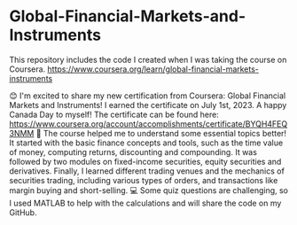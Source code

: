 # Global-Financial-Markets-and-Instruments
This repository includes the code I created when I was taking the course on Coursera. https://www.coursera.org/learn/global-financial-markets-instruments

😊 I'm excited to share my new certification from Coursera: Global Financial Markets and Instruments! I earned the certificate on July 1st, 2023. A happy Canada Day to myself! The certificate can be found here: https://www.coursera.org/account/accomplishments/certificate/BYQH4FEQ3NMM
📗 The course helped me to understand some essential topics better! It started with the basic finance concepts and tools, such as the time value of money, computing returns, discounting and compounding. It was followed by two modules on fixed-income securities, equity securities and derivatives. Finally, I learned different trading venues and the mechanics of securities trading, including various types of orders, and transactions like margin buying and short-selling.
💻 Some quiz questions are challenging, so I used MATLAB to help with the calculations and will share the code on my GitHub.
